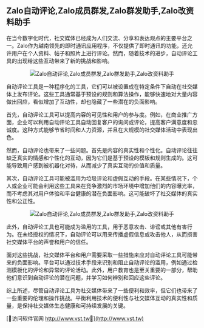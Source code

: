 ## **Zalo自动评论,Zalo成员群发,Zalo群发助手,Zalo改资料助手**

在当今数字化时代，社交媒体已经成为人们交流、分享和表达观点的主要平台之一。Zalo作为越南领先的即时通讯应用程序，不仅提供了即时通讯的功能，还允许用户在个人资料、帖子和照片上进行评论。然而，随着技术的进步，自动评论工具的出现给这些互动带来了新的挑战和影响。

 <center><img src="https://vst.tw/MP4/tuiguang/png/2.png" alt="Zalo自动评论,Zalo成员群发,Zalo群发助手,Zalo改资料助手"></center>

自动评论工具是一种程序化的工具，它们可以被设置成在特定条件下自动在社交媒体上发布评论。这些工具通常基于预设的规则和算法操作，能够快速地对大量内容做出回应，看似增加了互动性，却也隐藏了一些潜在的负面影响。

首先，自动评论工具可以提高内容的可见性和用户的参与度。例如，在商业推广方面，企业可以利用自动评论工具自动回复客户的询问或评论，提高客户满意度和忠诚度。这种方式能够节省时间和人力资源，并且在大规模的社交媒体活动中表现出色。

然而，自动评论也带来了一些问题。首先是内容的真实性和个性化。自动评论往往缺乏真实的情感和个性化的互动，因为它们是基于预设的模板和规则生成的。这可能导致用户感到被机器化对待，从而减少了真实互动的价值和质量。

其次，自动评论工具可能被滥用为垃圾评论和虚假互动的手段。在某些情况下，个人或企业可能会利用这些工具来在竞争激烈的市场环境中增加他们的内容曝光率，而不考虑其对用户体验和平台健康的潜在负面影响。这可能破坏了社交媒体的真实性和公正性。

 <center><img src="https://vst.tw/MP4/tuiguang/png/7.png" alt="Zalo自动评论,Zalo成员群发,Zalo群发助手,Zalo改资料助手"></center>

此外，自动评论工具也可能成为滥用的工具，用于恶意攻击、诽谤或其他有害行为。在未经授权的情况下，自动评论可以用来传播虚假信息或攻击他人，从而损害社交媒体平台的声誉和用户的信任。

面对这些挑战，社交媒体平台和用户需要采取一些措施来应对自动评论工具可能带来的负面影响。平台可以通过技术手段来识别和阻止自动评论的滥用，例如通过检测模板化的评论和异常的评论活动。此外，用户教育也是至关重要的一部分，帮助他们意识到自动评论的潜在问题，并学习如何辨别和回应这些评论。

综上所述，尽管自动评论工具为社交媒体带来了一些便利和效率，但它们也带来了一些重要的伦理和操作挑战。平衡利用技术的便利性与社交媒体互动的真实性和质量，是保持社交媒体生态健康和可持续发展的关键。


[👻访问软件官网 http://www.vst.tw👻](http://www.vst.tw)
